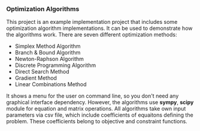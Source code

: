 ### Optimization Algorithms<br>
This project is an example implementation project that includes some optimization algorithm implementations. It can be used to demonstrate how the algorithms work. There are seven different optimization methods:
 - Simplex Method Algorithm
 - Branch & Bound Algorithm
 - Newton-Raphson Algorithm
 - Discrete Programming Algorithm
 - Direct Search Method
 - Gradient Method
 - Linear Combinations Method

It shows a menu for the user on command line, so you don't need any graphical interface dependency. However, the algorithms use __sympy__, __scipy__ module for equation and matrix operations. All algorithms take own input parameters via csv file, which include coefficients of equaitons defining the problem. These coefficients belong to objective and constraint functions.
